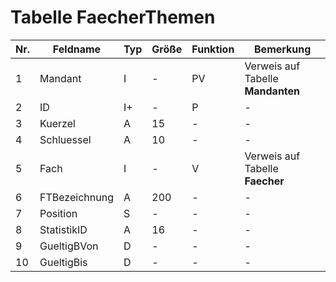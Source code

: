 #  Tabelle FaecherThemen

Nr.|Feldname|Typ|Größe|Funktion|Bemerkung
---|---|---|---|---|---
1|Mandant|I|-|PV|Verweis auf Tabelle **Mandanten**
2|ID|I+|-|P|-
3|Kuerzel|A|15|-|-
4|Schluessel|A|10|-|-
5|Fach|	I|-|V|Verweis auf Tabelle **Faecher**
6|FTBezeichnung|A|200|-|-
7|Position|S|-|-|-
8|StatistikID|A|16|-|-
9|GueltigBVon|D|-|-|-
10|GueltigBis|D|-|-|-